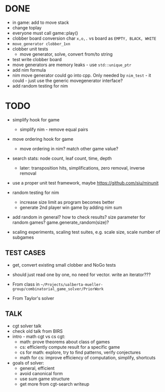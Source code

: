 # DONE
- in game:
add to move stack
- change toplay
- everyone must call game::play()
- clobber board conversion char `x,o,.` vs board as `EMPTY, BLACK, WHITE`
- `move_generator clobber_1xn`
- clobber unit tests
    - move generator, solve, convert from/to string
- test write clobber board
- move generators are memory leaks - use `std::unique_ptr`
- add nim formula
- nim move generator could go into cpp. Only needed by `nim_test` - it could - just use the generic movegenerator interface?
- add random testing for nim

# TODO
- simplify hook for game
    - simplify nim - remove equal pairs
- move ordering hook for game
    - move ordering in nim? match other game value?
- search stats: node count, leaf count, time, depth
    - later: transposition hits, simplifications, zero removal, inverse removal
- use a proper unit test framework, maybe https://github.com/siu/minunit

- random testing for nim 
    - increase size limit as program becomes better
    - generate 2nd player win game by adding nim sum
- add random in general? how to check results? size parameter for random games?
game.generate_random(size)?

- scaling experiments, scaling test suites, e.g. scale size, scale number of subgames

## TEST CASES
- get, convert existing small clobber and NoGo tests
- should just read one by one, no need for vector. write an iterator???

- From class in `~/Projects/ualberta-mueller-group/combinatorial_game_solver/PriorWork`

- From Taylor's solver 

## TALK
- cgt solver talk
- check old talk from BIRS
- intro - math cgt vs cs cgt:
    - math: prove theorems about class of games
    - cs: efficiently compute result for a specific game
    - cs for math: explore, try to find patterns, verify conjectures
    - math for cs: improve efficiency of computation, simplify, shortcuts
- goals of solver:
    - general, efficient
    - avoid canonical form
    - use sum game structure
    - get more from cgt-search writeup

